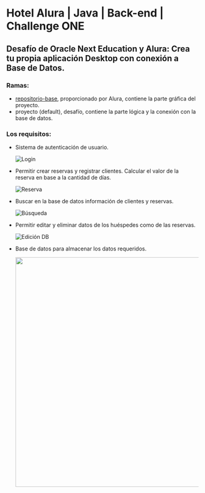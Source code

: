 # Hotel Alura | Java | Back-end | Challenge ONE

## Desafío de Oracle Next Education y Alura: Crea tu propia aplicación Desktop con conexión a Base de Datos.

### Ramas:
- [repositorio-base](https://github.com/alura-challenges/challenge-one-alura-hotel-latam), proporcionado por Alura, contiene la parte gráfica del proyecto.
- proyecto (default), desafío, contiene la parte lógica y la conexión con la base de datos.


### Los requisitos:

- Sistema de autenticación de usuario.

   ![Login](https://user-images.githubusercontent.com/110739445/213839783-b9f1f285-c608-4a2c-926e-c04305b83501.gif)

- Permitir crear reservas y registrar clientes. Calcular el valor de la reserva en base a la cantidad de días.

   ![Reserva](https://user-images.githubusercontent.com/110739445/213840276-c4a0344d-064a-4d06-bf45-e38261f2e07e.gif)

- Buscar en la base de datos información de clientes y reservas.

   ![Búsqueda](https://user-images.githubusercontent.com/110739445/213840864-eb0caffa-0a22-439f-b019-e99484f4d330.gif)

- Permitir editar y eliminar datos de los huéspedes como de las reservas.

   ![Edición DB](https://user-images.githubusercontent.com/110739445/213841050-335e3a21-796e-4a21-a6d4-90b0e3b6d2b6.gif)

- Base de datos para almacenar los datos requeridos.

   <img width="600" heigth="438" src="https://user-images.githubusercontent.com/110739445/213841256-e5dcdbde-da5c-4d4f-8a88-002d03e53c2b.png">
